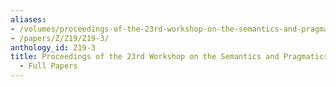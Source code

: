 ```yaml
---
aliases:
- /volumes/proceedings-of-the-23rd-workshop-on-the-semantics-and-pragmatics-of-dialogue-full-papers/
- /papers/Z/Z19/Z19-3/
anthology_id: Z19-3
title: Proceedings of the 23rd Workshop on the Semantics and Pragmatics of Dialogue
  - Full Papers
---
```

